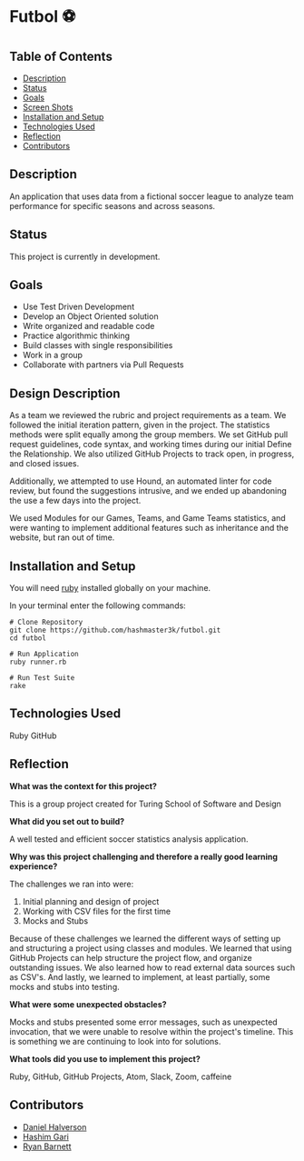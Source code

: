 # Futbol :soccer:

## Table of Contents
* [Description](#description)
* [Status](#status)
* [Goals](#goals)
* [Screen Shots](#screen-shots)
* [Installation and Setup](#installation-and-setup)
* [Technologies Used](#technologies-used)
* [Reflection](#reflection)
* [Contributors](#contributors)

## Description

An application that uses data from a fictional soccer league to analyze team performance for specific seasons and across seasons.

## Status

This project is currently in development.

## Goals

  - Use Test Driven Development
  - Develop an Object Oriented solution
  - Write organized and readable code
  - Practice algorithmic thinking
  - Build classes with single responsibilities
  - Work in a group
  - Collaborate with partners via Pull Requests

## Design Description

As a team we reviewed the rubric and project requirements as a team. We followed the initial iteration pattern, given in the project. The statistics methods were split equally among the group members. We set GitHub pull request guidelines, code syntax, and working times during our initial Define the Relationship. We also utilized GitHub Projects to track open, in progress, and closed issues.

Additionally, we attempted to use Hound, an automated linter for code review, but found the suggestions intrusive, and we ended up abandoning the use a few days into the project.

We used Modules for our Games, Teams, and Game Teams statistics, and were wanting to implement additional features such as inheritance and the website, but ran out of time.

## Installation and Setup

You will need [ruby](https://www.ruby-lang.org/en/downloads/) installed globally on your machine.

In your terminal enter the following commands:

```
# Clone Repository
git clone https://github.com/hashmaster3k/futbol.git
cd futbol

# Run Application
ruby runner.rb

# Run Test Suite
rake
```

## Technologies Used

Ruby
GitHub

## Reflection

__What was the context for this project?__

This is a group project created for Turing School of Software and Design

__What did you set out to build?__

A well tested and efficient soccer statistics analysis application.

__Why was this project challenging and therefore a really good learning experience?__

The challenges we ran into were:

1. Initial planning and design of project
2. Working with CSV files for the first time
3. Mocks and Stubs

Because of these challenges we learned the different ways of setting up and structuring a project using classes and modules. We learned that using GitHub Projects can help structure the project flow, and organize outstanding issues. We also learned how to read external data sources such as CSV's. And lastly, we learned to implement, at least partially, some mocks and stubs into testing.

__What were some unexpected obstacles?__

Mocks and stubs presented some error messages, such as unexpected invocation, that we were unable to resolve within the project's timeline. This is something we are continuing to look into for solutions.

__What tools did you use to implement this project?__

Ruby, GitHub, GitHub Projects, Atom, Slack, Zoom, caffeine

## Contributors

- [Daniel Halverson](https://github.com/dhalverson)
- [Hashim Gari](https://github.com/hashmaster3k)
- [Ryan Barnett](https://github.com/RyanDBarnett)
